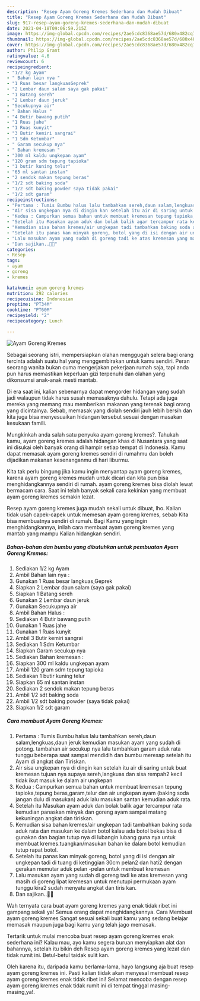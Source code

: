 ```yaml
---
description: "Resep Ayam Goreng Kremes Sederhana dan Mudah Dibuat"
title: "Resep Ayam Goreng Kremes Sederhana dan Mudah Dibuat"
slug: 917-resep-ayam-goreng-kremes-sederhana-dan-mudah-dibuat
date: 2021-04-18T09:06:59.215Z
image: https://img-global.cpcdn.com/recipes/2ae5cdc8368ae57d/680x482cq70/ayam-goreng-kremes-foto-resep-utama.jpg
thumbnail: https://img-global.cpcdn.com/recipes/2ae5cdc8368ae57d/680x482cq70/ayam-goreng-kremes-foto-resep-utama.jpg
cover: https://img-global.cpcdn.com/recipes/2ae5cdc8368ae57d/680x482cq70/ayam-goreng-kremes-foto-resep-utama.jpg
author: Philip Grant
ratingvalue: 4.6
reviewcount: 6
recipeingredient:
- "1/2 kg Ayam"
- " Bahan lain nya "
- "1 Ruas besar langkuasGeprek"
- "2 Lembar daun salam saya gak pakai"
- "1 Batang sereh"
- "2 Lembar daun jeruk"
- "Secukupnya air"
- " Bahan Halus "
- "4 Butir bawang putih"
- "1 Ruas jahe"
- "1 Ruas kunyit"
- "3 Butir kemiri sangrai"
- "1 Sdm Ketumbar"
- " Garam secukup nya"
- " Bahan kremesan "
- "300 ml kaldu ungkepan ayam"
- "120 gram sdm tepung tapioka"
- "1 butir kuning telur"
- "65 ml santan instan"
- "2 sendok makan tepung beras"
- "1/2 sdt baking soda"
- "1/2 sdt baking powder saya tidak pakai"
- "1/2 sdt garam"
recipeinstructions:
- "Pertama : Tumis Bumbu halus lalu tambahkan sereh,daun salam,lengkuas,daun jeruk kemudian masukan ayam yang sudah di potong. tambahan air secukup nya lalu tambahkan garam aduk rata tunggu beberapa saat sampai mendidih dan bumbu meresap setelah itu Ayam di angkat dan Tiriskan."
- "Air sisa ungkepan nya di dingin kan setelah itu air di saring untuk buat kremesan tujuan nya supaya sereh,langkuas dan sisa rempah2 kecil tidak ikut masuk ke dalam air ungkepan"
- "Kedua : Campurkan semua bahan untuk membuat kremesan tepung tapioka,tepung beras,garam,telur dan air ungkepan ayam (baking soda jangan dulu di masukan) aduk lalu masukan santan kemudian aduk rata."
- "Setelah itu Masukan ayam aduk dan bolak balik agar tercampur rata kemudian panaskan minyak dan goreng ayam sampai matang kekuningan angkat dan tiriskan."
- "Kemudian sisa bahan kremes/air ungkepan tadi tambahkan baking soda aduk rata dan masukan ke dalam botol kalau ada botol bekas bisa di gunakan dan bagian tutup nya di lubangin lubang guna nya untuk membuat kremes.tuangkan/masukan bahan ke dalam botol kemudian tutup rapat botol."
- "Setelah itu panas kan minyak goreng, botol yang di isi dengan air ungkepan tadi di tuang di ketinggian 30cm pelan2 dan hati2 dengan gerakan memutar aduk pelan -pelan untuk membuat kremesan"
- "Lalu masukan ayam yang sudah di goreng tadi ke atas kremesan yang masih di goreng lipat kremesan untuk menutupi permukaan ayam tunggu kira2 sudah menyatu angkat dan tiris kan."
- "Dan sajikan..🥰🥰"
categories:
- Resep
tags:
- ayam
- goreng
- kremes

katakunci: ayam goreng kremes 
nutrition: 292 calories
recipecuisine: Indonesian
preptime: "PT34M"
cooktime: "PT60M"
recipeyield: "2"
recipecategory: Lunch

---
```



![Ayam Goreng Kremes](https://img-global.cpcdn.com/recipes/2ae5cdc8368ae57d/680x482cq70/ayam-goreng-kremes-foto-resep-utama.jpg)

Sebagai seorang istri, mempersiapkan olahan menggugah selera bagi orang tercinta adalah suatu hal yang menggembirakan untuk kamu sendiri. Peran seorang  wanita bukan cuma mengerjakan pekerjaan rumah saja, tapi anda pun harus memastikan keperluan gizi terpenuhi dan olahan yang dikonsumsi anak-anak mesti mantab.

Di era  saat ini, kalian sebenarnya dapat mengorder hidangan yang sudah jadi walaupun tidak harus susah memasaknya dahulu. Tetapi ada juga mereka yang memang mau memberikan makanan yang terenak bagi orang yang dicintainya. Sebab, memasak yang diolah sendiri jauh lebih bersih dan kita juga bisa menyesuaikan hidangan tersebut sesuai dengan masakan kesukaan famili. 



Mungkinkah anda salah satu penyuka ayam goreng kremes?. Tahukah kamu, ayam goreng kremes adalah hidangan khas di Nusantara yang saat ini disukai oleh banyak orang di hampir setiap tempat di Indonesia. Kamu dapat memasak ayam goreng kremes sendiri di rumahmu dan boleh dijadikan makanan kesenanganmu di hari liburmu.

Kita tak perlu bingung jika kamu ingin menyantap ayam goreng kremes, karena ayam goreng kremes mudah untuk dicari dan kita pun bisa menghidangkannya sendiri di rumah. ayam goreng kremes bisa diolah lewat bermacam cara. Saat ini telah banyak sekali cara kekinian yang membuat ayam goreng kremes semakin lezat.

Resep ayam goreng kremes juga mudah sekali untuk dibuat, lho. Kalian tidak usah capek-capek untuk memesan ayam goreng kremes, sebab Kita bisa membuatnya sendiri di rumah. Bagi Kamu yang ingin menghidangkannya, inilah cara membuat ayam goreng kremes yang mantab yang mampu Kalian hidangkan sendiri.

<!--inarticleads1-->

##### Bahan-bahan dan bumbu yang dibutuhkan untuk pembuatan Ayam Goreng Kremes:

1. Sediakan 1/2 kg Ayam
1. Ambil  Bahan lain nya :
1. Gunakan 1 Ruas besar langkuas,Geprek
1. Siapkan 2 Lembar daun salam (saya gak pakai)
1. Siapkan 1 Batang sereh
1. Gunakan 2 Lembar daun jeruk
1. Gunakan Secukupnya air
1. Ambil  Bahan Halus :
1. Sediakan 4 Butir bawang putih
1. Gunakan 1 Ruas jahe
1. Gunakan 1 Ruas kunyit
1. Ambil 3 Butir kemiri sangrai
1. Sediakan 1 Sdm Ketumbar
1. Siapkan  Garam secukup nya
1. Sediakan  Bahan kremesan :
1. Siapkan 300 ml kaldu ungkepan ayam
1. Ambil 120 gram sdm tepung tapioka
1. Sediakan 1 butir kuning telur
1. Siapkan 65 ml santan instan
1. Sediakan 2 sendok makan tepung beras
1. Ambil 1/2 sdt baking soda
1. Ambil 1/2 sdt baking powder (saya tidak pakai)
1. Siapkan 1/2 sdt garam




<!--inarticleads2-->

##### Cara membuat Ayam Goreng Kremes:

1. Pertama : Tumis Bumbu halus lalu tambahkan sereh,daun salam,lengkuas,daun jeruk kemudian masukan ayam yang sudah di potong. tambahan air secukup nya lalu tambahkan garam aduk rata tunggu beberapa saat sampai mendidih dan bumbu meresap setelah itu Ayam di angkat dan Tiriskan.
1. Air sisa ungkepan nya di dingin kan setelah itu air di saring untuk buat kremesan tujuan nya supaya sereh,langkuas dan sisa rempah2 kecil tidak ikut masuk ke dalam air ungkepan
1. Kedua : Campurkan semua bahan untuk membuat kremesan tepung tapioka,tepung beras,garam,telur dan air ungkepan ayam (baking soda jangan dulu di masukan) aduk lalu masukan santan kemudian aduk rata.
1. Setelah itu Masukan ayam aduk dan bolak balik agar tercampur rata kemudian panaskan minyak dan goreng ayam sampai matang kekuningan angkat dan tiriskan.
1. Kemudian sisa bahan kremes/air ungkepan tadi tambahkan baking soda aduk rata dan masukan ke dalam botol kalau ada botol bekas bisa di gunakan dan bagian tutup nya di lubangin lubang guna nya untuk membuat kremes.tuangkan/masukan bahan ke dalam botol kemudian tutup rapat botol.
1. Setelah itu panas kan minyak goreng, botol yang di isi dengan air ungkepan tadi di tuang di ketinggian 30cm pelan2 dan hati2 dengan gerakan memutar aduk pelan -pelan untuk membuat kremesan
1. Lalu masukan ayam yang sudah di goreng tadi ke atas kremesan yang masih di goreng lipat kremesan untuk menutupi permukaan ayam tunggu kira2 sudah menyatu angkat dan tiris kan.
1. Dan sajikan..🥰🥰




Wah ternyata cara buat ayam goreng kremes yang enak tidak ribet ini gampang sekali ya! Semua orang dapat menghidangkannya. Cara Membuat ayam goreng kremes Sangat sesuai sekali buat kamu yang sedang belajar memasak maupun juga bagi kamu yang telah jago memasak.

Tertarik untuk mulai mencoba buat resep ayam goreng kremes enak sederhana ini? Kalau mau, ayo kamu segera buruan menyiapkan alat dan bahannya, setelah itu bikin deh Resep ayam goreng kremes yang lezat dan tidak rumit ini. Betul-betul taidak sulit kan. 

Oleh karena itu, daripada kamu berlama-lama, hayo langsung aja buat resep ayam goreng kremes ini. Pasti kalian tiidak akan menyesal membuat resep ayam goreng kremes enak tidak ribet ini! Selamat mencoba dengan resep ayam goreng kremes enak tidak rumit ini di tempat tinggal masing-masing,ya!.


